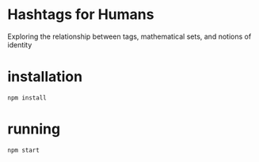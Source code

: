 # Hashtags for Humans

Exploring the relationship between tags, mathematical sets, and notions of identity

# installation
`npm install`

# running
`npm start`

